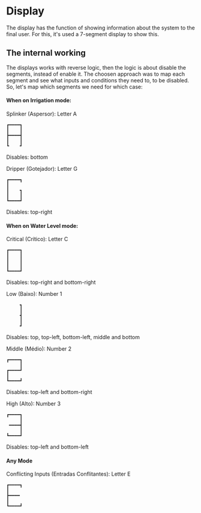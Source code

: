 # Display

The display has the function of showing information about the system to the final user.
For this, it's used a 7-segment display to show this.

## The internal working

The displays works with reverse logic, then the logic is about disable the segments,
instead of enable it.
The choosen approach was to map each segment and see what inputs and conditions they need to,
to be disabled. 
So, let's map which segments we need for which case:

#### When on Irrigation mode:

Splinker (Aspersor): Letter A

```
┏━━━━┓
┃    ┃
┣━━━━┫
┃    ┃
┗    ┛
```

Disables: bottom


Dripper (Gotejador): Letter G

```
┏━━━━┓
┃    
┃    ┓
┃    ┃
┗━━━━┛
```

Disables: top-right

#### When on Water Level mode:

Critical (Crítico): Letter C

```
┏━━━━┓
┃    ┃
┃    ┃
┃    ┃ 
┗━━━━┛
```

Disables: top-right and bottom-right

Low (Baixo): Number 1

```
     ┓
     ┃
     ┫
     ┃
     ┛
```

Disables: top, top-left, bottom-left, middle and bottom

Middle (Médio): Number 2

```
┏━━━━┓
     ┃
┏━━━━┛
┃    
┗━━━━┛
```

Disables: top-left and bottom-right

High (Alto): Number 3

```
┏━━━━┓
     ┃
 ━━━━┫
     ┃
┗━━━━┛
```

Disables: top-left and bottom-left

#### Any Mode

Conflicting Inputs (Entradas Conflitantes): Letter E

```
┏━━━━┓
┃    
┣━━━━
┃     
┗━━━━┛
```
